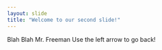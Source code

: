 ```yaml
---
layout: slide
title: "Welcome to our second slide!"
---
```

Blah Blah Mr. Freeman
Use the left arrow to go back!